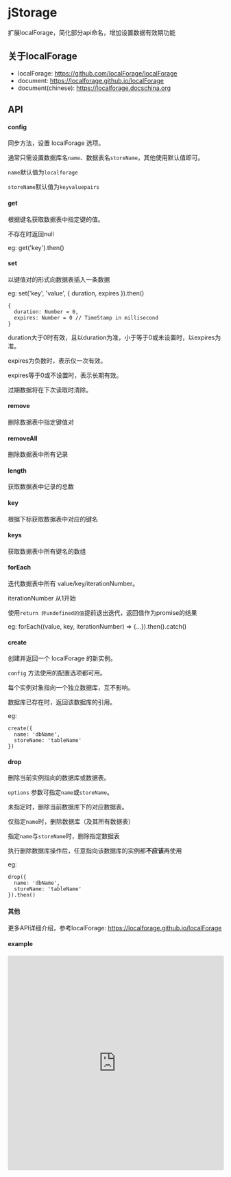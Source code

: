 # jStorage

扩展localForage，简化部分api命名，增加设置数据有效期功能

## 关于localForage

- localForage: https://github.com/localForage/localForage
- document: https://localforage.github.io/localForage
- document(chinese): https://localforage.docschina.org

## API

#### config

同步方法，设置 localForage 选项。

通常只需设置数据库名`name`、数据表名`storeName`，其他使用默认值即可。

`name`默认值为`localforage`

`storeName`默认值为`keyvaluepairs`


#### get

根据键名获取数据表中指定键的值。

不存在时返回null

eg: get('key').then()


#### set

以键值对的形式向数据表插入一条数据

eg: set('key', 'value', { duration, expires }).then()

    {
      duration: Number = 0,
      expires: Number = 0 // TimeStamp in millisecond
    }

duration大于0时有效，且以duration为准，小于等于0或未设置时，以expires为准。

expires为负数时，表示仅一次有效。

expires等于0或不设置时，表示长期有效。

过期数据将在下次读取时清除。


#### remove

删除数据表中指定键值对


#### removeAll

删除数据表中所有记录


#### length

获取数据表中记录的总数


#### key

根据下标获取数据表中对应的键名


#### keys

获取数据表中所有键名的数组


#### forEach

迭代数据表中所有 value/key/iterationNumber。

iterationNumber 从1开始

使用`return 非undefined的值`提前退出迭代，返回值作为promise的结果

eg: forEach((value, key, iterationNumber) => {...}).then().catch()


#### create

创建并返回一个 localForage 的新实例。

`config` 方法使用的配置选项都可用。

每个实例对象指向一个独立数据库，互不影响。

数据库已存在时，返回该数据库的引用。

eg:

    create({
      name: 'dbName',
      storeName: 'tableName'
    })


#### drop

删除当前实例指向的数据库或数据表。

`options` 参数可指定`name`或`storeName`。

未指定时，删除当前数据库下的对应数据表。

仅指定`name`时，删除数据库（及其所有数据表）

指定`name`与`storeName`时，删除指定数据表

执行删除数据库操作后，任意指向该数据库的实例都**不应该**再使用

eg:

    drop({
      name: 'dbName',
      storeName: 'tableName'
    }).then()

#### 其他

更多API详细介绍，参考localForage: https://localforage.github.io/localForage

#### example

<iframe src="https://codesandbox.io/embed/hardcore-chandrasekhar-139jt?autoresize=1&fontsize=14&theme=dark&view=editor"
     style="width:100%; height:500px; border:0; border-radius: 4px; overflow:hidden;"
     title="hardcore-chandrasekhar-139jt"
     allow="accelerometer; ambient-light-sensor; camera; encrypted-media; geolocation; gyroscope; hid; microphone; midi; payment; usb; vr; xr-spatial-tracking"
     sandbox="allow-forms allow-modals allow-popups allow-presentation allow-same-origin allow-scripts"
   ></iframe>
